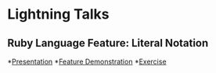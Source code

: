 Lightning Talks
===============

Ruby Language Feature: Literal Notation
---------------------------------------

*[Presentation](https://docs.google.com/presentation/d/1Gq7LYjitX46Vb8XnJG4ZLxkiA-7f26DwEhKob14wDpE/edit?usp=sharing)
*[Feature Demonstration](https://gist.github.com/shawnacscott/7298772)
*[Exercise](https://gist.github.com/shawnacscott/7298772)